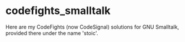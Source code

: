 # codefights_smalltalk
Here are my CodeFights (now CodeSignal) solutions for GNU Smalltalk, provided there under the name 'stoic'.
